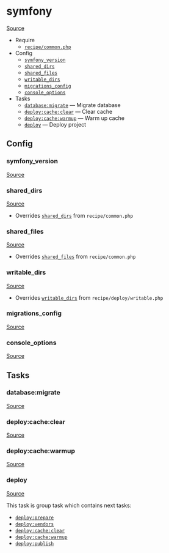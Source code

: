 <!-- DO NOT EDIT THIS FILE! -->
<!-- Instead edit recipe/symfony.php -->
<!-- Then run bin/docgen -->

# symfony

[Source](/recipe/symfony.php)



* Require
  * [`recipe/common.php`](/docs/recipe/common.md)
* Config
  * [`symfony_version`](#symfony_version)
  * [`shared_dirs`](#shared_dirs)
  * [`shared_files`](#shared_files)
  * [`writable_dirs`](#writable_dirs)
  * [`migrations_config`](#migrations_config)
  * [`console_options`](#console_options)
* Tasks
  * [`database:migrate`](#databasemigrate) — Migrate database
  * [`deploy:cache:clear`](#deploycacheclear) — Clear cache
  * [`deploy:cache:warmup`](#deploycachewarmup) — Warm up cache
  * [`deploy`](#deploy) — Deploy project

## Config
### symfony_version
[Source](https://github.com/deployphp/deployer/search?q=symfony_version+in%3Afile+language%3Aphp+path%3Arecipe+filename%3Asymfony.php)



### shared_dirs
[Source](https://github.com/deployphp/deployer/search?q=shared_dirs+in%3Afile+language%3Aphp+path%3Arecipe+filename%3Asymfony.php)

* Overrides [`shared_dirs`](/docs/recipe/common.md#shared_dirs) from `recipe/common.php`



### shared_files
[Source](https://github.com/deployphp/deployer/search?q=shared_files+in%3Afile+language%3Aphp+path%3Arecipe+filename%3Asymfony.php)

* Overrides [`shared_files`](/docs/recipe/common.md#shared_files) from `recipe/common.php`



### writable_dirs
[Source](https://github.com/deployphp/deployer/search?q=writable_dirs+in%3Afile+language%3Aphp+path%3Arecipe+filename%3Asymfony.php)

* Overrides [`writable_dirs`](/docs/recipe/deploy/writable.md#writable_dirs) from `recipe/deploy/writable.php`



### migrations_config
[Source](https://github.com/deployphp/deployer/search?q=migrations_config+in%3Afile+language%3Aphp+path%3Arecipe+filename%3Asymfony.php)



### console_options
[Source](https://github.com/deployphp/deployer/search?q=console_options+in%3Afile+language%3Aphp+path%3Arecipe+filename%3Asymfony.php)




## Tasks
### database:migrate
[Source](https://github.com/deployphp/deployer/search?q=database%3Amigrate+in%3Afile+language%3Aphp+path%3Arecipe+filename%3Asymfony.php)



### deploy:cache:clear
[Source](https://github.com/deployphp/deployer/search?q=deploy%3Acache%3Aclear+in%3Afile+language%3Aphp+path%3Arecipe+filename%3Asymfony.php)



### deploy:cache:warmup
[Source](https://github.com/deployphp/deployer/search?q=deploy%3Acache%3Awarmup+in%3Afile+language%3Aphp+path%3Arecipe+filename%3Asymfony.php)



### deploy
[Source](https://github.com/deployphp/deployer/search?q=deploy+in%3Afile+language%3Aphp+path%3Arecipe+filename%3Asymfony.php)



This task is group task which contains next tasks:
* [`deploy:prepare`](/docs/recipe/common.md#deployprepare)
* [`deploy:vendors`](/docs/recipe/deploy/vendors.md#deployvendors)
* [`deploy:cache:clear`](/docs/recipe/symfony.md#deploycacheclear)
* [`deploy:cache:warmup`](/docs/recipe/symfony.md#deploycachewarmup)
* [`deploy:publish`](/docs/recipe/common.md#deploypublish)


